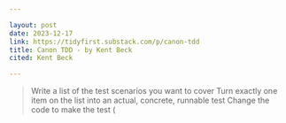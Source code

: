 ```yaml
---

layout: post
date: 2023-12-17
link: https://tidyfirst.substack.com/p/canon-tdd
title: Canon TDD - by Kent Beck 
cited: Kent Beck

---
```


> Write a list of the test scenarios you want to cover
> Turn exactly one item on the list into an actual, concrete, runnable test
> Change the code to make the test (
